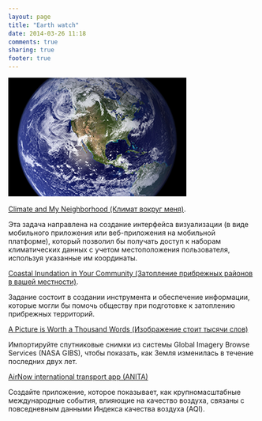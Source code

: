 ```yaml
---
layout: page
title: "Earth watch"
date: 2014-03-26 11:18
comments: true
sharing: true
footer: true
---
```

<img src="../images/earth watch-thumb.png" alt="earth" />

<a href="{{ root_url}}/earthwatch/climatehood.html">Climate and My Neighborhood (Климат вокруг меня)</a>.

Эта задача направлена на создание интерфейса визуализации (в виде мобильного приложения или веб-приложения на мобильной платформе), который позволил бы получать доступ к наборам климатических данных с учетом местоположения пользователя, используя указанные им координаты.

<a href="{{ root_url}}/earthwatch/coastalinundation.html">Coastal Inundation in Your Community (Затопление прибрежных районов в вашей местности)</a>.

Задание состоит в создании инструмента и обеспечение информации, которые могли бы помочь обществу при подготовке к затоплению прибрежных территорий.

<a href="{{ root_url}}/earthwatch/apictureisworth.html">A Picture is Worth a Thousand Words (Изображение стоит тысячи слов)</a>

Импортируйте спутниковые снимки из системы Global Imagery Browse Services (NASA GIBS), чтобы показать, как Земля изменилась в течение последних двух лет.

<a href="{{ root_url}}/earthwatch/anitaairnow.html">AirNow international transport app (ANITA)</a>

Создайте приложение, которое показывает, как крупномасштабные международные события, влияющие на качество воздуха, связаны с повседневным данными Индекса качества воздуха (AQI).
